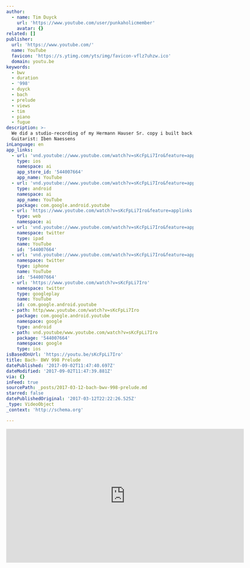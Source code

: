 ```yaml
---
author:
  - name: Tim Duyck
    url: 'https://www.youtube.com/user/punkaholicmember'
    avatar: {}
related: []
publisher:
  url: 'https://www.youtube.com/'
  name: YouTube
  favicon: 'https://s.ytimg.com/yts/img/favicon-vflz7uhzw.ico'
  domain: youtu.be
keywords:
  - bwv
  - duration
  - '998'
  - duyck
  - bach
  - prelude
  - views
  - tim
  - piano
  - fugue
description: >-
  We did a studio-recording of my Hermann Hauser Sr. copy i built back in 2016.
  Guitarist: Iben Naessens
inLanguage: en
app_links:
  - url: 'vnd.youtube://www.youtube.com/watch?v=sKcFpLi7Iro&feature=applinks'
    type: ios
    namespace: ai
    app_store_id: '544007664'
    app_name: YouTube
  - url: 'vnd.youtube://www.youtube.com/watch?v=sKcFpLi7Iro&feature=applinks'
    type: android
    namespace: ai
    app_name: YouTube
    package: com.google.android.youtube
  - url: 'https://www.youtube.com/watch?v=sKcFpLi7Iro&feature=applinks'
    type: web
    namespace: ai
  - url: 'vnd.youtube://www.youtube.com/watch?v=sKcFpLi7Iro&feature=applinks'
    namespace: twitter
    type: ipad
    name: YouTube
    id: '544007664'
  - url: 'vnd.youtube://www.youtube.com/watch?v=sKcFpLi7Iro&feature=applinks'
    namespace: twitter
    type: iphone
    name: YouTube
    id: '544007664'
  - url: 'https://www.youtube.com/watch?v=sKcFpLi7Iro'
    namespace: twitter
    type: googleplay
    name: YouTube
    id: com.google.android.youtube
  - path: http/www.youtube.com/watch?v=sKcFpLi7Iro
    package: com.google.android.youtube
    namespace: google
    type: android
  - path: vnd.youtube/www.youtube.com/watch?v=sKcFpLi7Iro
    package: '544007664'
    namespace: google
    type: ios
isBasedOnUrl: 'https://youtu.be/sKcFpLi7Iro'
title: Bach- BWV 998 Prelude
datePublished: '2017-09-02T11:47:40.697Z'
dateModified: '2017-09-02T11:47:39.881Z'
via: {}
inFeed: true
sourcePath: _posts/2017-03-12-bach-bwv-998-prelude.md
starred: false
datePublishedOriginal: '2017-03-12T22:22:26.525Z'
_type: VideoObject
_context: 'http://schema.org'

---
```

<iframe src="https://cdn.embedly.com/widgets/media.html?src=https%3A%2F%2Fwww.youtube.com%2Fembed%2FsKcFpLi7Iro%3Ffeature%3Doembed&amp;url=http%3A%2F%2Fwww.youtube.com%2Fwatch%3Fv%3DsKcFpLi7Iro&amp;image=https%3A%2F%2Fi.ytimg.com%2Fvi%2FsKcFpLi7Iro%2Fhqdefault.jpg&amp;key=b7d04c9b404c499eba89ee7072e1c4f7&amp;type=text%2Fhtml&amp;schema=youtube" width="640" height="360" scrolling="no" frameborder="0" allowfullscreen="" style=""></iframe>